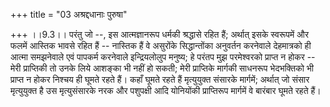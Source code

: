 +++
title = "03 अश्रद्दधानाः पुरुषा"

+++
।।9.3।। परंतु जो --, इस आत्मज्ञानरूप धर्मकी श्रद्धासे रहित हैं; अर्थात्
इसके स्वरूपमें और फलमें आस्तिक भावसे रहित हैं -- नास्तिक हैं वे असुरोंके
सिद्धान्तोंका अनुवर्तन करनेवाले देहमात्रको ही आत्मा समझनेवाले एवं
पापकर्म करनेवाले इन्द्रियलोलुप मनुष्य; हे परंतप मुझ परमेश्वरको प्राप्त न
होकर -- मेरी प्राप्तिकी तो उनके लिये आशङ्का भी नहीं हो सकती; मेरी
प्राप्तिके मार्गकी साधनरूप भेदभक्तिको भी प्राप्त न होकर निश्चय ही घूमते
रहते हैं। कहाँ घूमते रहते हैं मृत्युयुक्त संसारके मार्गमें; अर्थात् जो
संसार मृत्युयुक्त है उस मृत्युसंसारके नरक और पशुपक्षी आदि योनियोंकी
प्राप्तिरूप मार्गमें वे बारंबार घूमते रहते हैं।
